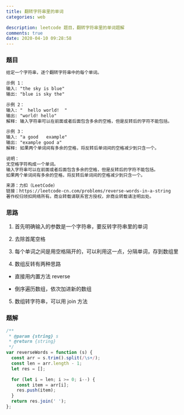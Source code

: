```yaml
---
title: 翻转字符串里的单词
categories: web

description: leetcode 题目，翻转字符串里的单词题解
comments: true
date: 2020-04-10 09:28:58
---
```


### 题目

```md
给定一个字符串，逐个翻转字符串中的每个单词。

示例 1：
输入: "the sky is blue"
输出: "blue is sky the"

示例 2：
输入: "  hello world!  "
输出: "world! hello"
解释: 输入字符串可以在前面或者后面包含多余的空格，但是反转后的字符不能包括。

示例 3：
输入: "a good   example"
输出: "example good a"
解释: 如果两个单词间有多余的空格，将反转后单词间的空格减少到只含一个。

说明：
无空格字符构成一个单词。
输入字符串可以在前面或者后面包含多余的空格，但是反转后的字符不能包括。
如果两个单词间有多余的空格，将反转后单词间的空格减少到只含一个。

来源：力扣（LeetCode）
链接：https://leetcode-cn.com/problems/reverse-words-in-a-string
著作权归领扣网络所有。商业转载请联系官方授权，非商业转载请注明出处。
```

### 思路

1. 首先明确输入的参数是一个字符串，要反转字符串里的单词

2. 去除首尾空格

3. 每个单词之间是用空格隔开的，可以利用这一点，分隔单词，存到数组里

4. 数组反转有两种思路

- 直接用内置方法 reverse

- 倒序遍历数组，依次加进新的数组

5. 数组转字符串，可以用 join 方法

### 题解

```js
/**
 * @param {string} s
 * @return {string}
 */
var reverseWords = function (s) {
  const arr = s.trim().split(/\s+/);
  const len = arr.length - 1;
  let res = [];

  for (let i = len; i >= 0; i--) {
    const item = arr[i];
    res.push(item);
  }
  return res.join(' ');
};
```

